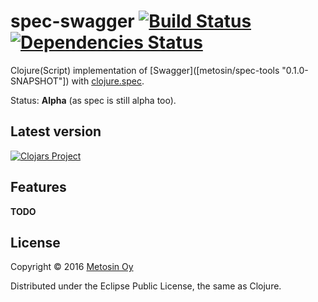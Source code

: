 # spec-swagger [![Build Status](https://travis-ci.org/metosin/spec-swagger.svg?branch=master)](https://travis-ci.org/metosin/spec-swagger) [![Dependencies Status](https://jarkeeper.com/metosin/spec-tools/status.svg)](https://jarkeeper.com/metosin/spec-swagger)

Clojure(Script) implementation of [Swagger]([metosin/spec-tools "0.1.0-SNAPSHOT"]) with [clojure.spec](http://clojure.org/about/spec).

Status: **Alpha** (as spec is still alpha too).

## Latest version

[![Clojars Project](http://clojars.org/metosin/spec-swagger/latest-version.svg)](http://clojars.org/metosin/spec-swagger)

## Features

**TODO**

## License

Copyright © 2016 [Metosin Oy](http://www.metosin.fi)

Distributed under the Eclipse Public License, the same as Clojure.
